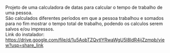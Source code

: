 Projeto de uma calculadora de datas para calcular o tempo de trabalho de uma pessoa.  
São calculados diferentes períodos em que a pessoa trabalhou e somados para no fim mostrar o tempo total de trabalho, podendo os calculos serem salvos e/ou impressos.  
Link do instalador: https://drive.google.com/file/d/1u5AobTZQvtIYRwaWgU5l8ldR4ijZzmpb/view?usp=share_link
